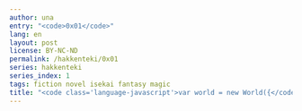 ```yaml
---
author: una
entry: "<code>0x01</code>"
lang: en
layout: post
license: BY-NC-ND
permalink: /hakkenteki/0x01
series: hakkenteki
series_index: 1
tags: fiction novel isekai fantasy magic
title: "<code class='language-javascript'>var world = new World({</code>"
---
```

